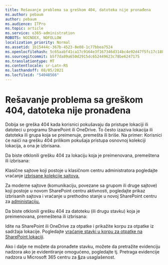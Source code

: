 ```yaml
---
title: Rešavanje problema sa greškom 404, datoteka nije pronađena
ms.author: pebaum
author: pebaum
ms.audience: ITPro
ms.topic: article
ms.service: o365-administration
ROBOTS: NOINDEX, NOFOLLOW
localization_priority: Normal
ms.assetid: 1b15444c-367b-4523-8e08-1c77bbea7524
ms.openlocfilehash: 5c65aabf41ca17c9164e3f167346d314bc4e92d47f5fc17c188f12819b0a2cfa
ms.sourcegitcommit: b5f7da89a650d2915dc652449623c78be6247175
ms.translationtype: MT
ms.contentlocale: sr-Latn-RS
ms.lasthandoff: 08/05/2021
ms.locfileid: "54048566"
---
```

# <a name="troubleshoot-error-404-file-not-found"></a>Rešavanje problema sa greškom 404, datoteka nije pronađena

Dobija se greška 404 kada korisnici pokušavaju da pristupe lokaciji ili datoteci u programu SharePoint ili OneDrive. To često izaziva lokacija ili datoteka ili grupa koja se preimenuje, premešta ili briše. Na primer: Korisnici će naići na grešku 404 prilikom pokušaja pristupa osnovnoj kolekciji lokacija, a ona je izbrisana.

Da biste otklonili grešku 404 za lokaciju koja je preimenovana, premeštena ili izbrisana:

Klasične sajtove koji postoje u klasičnom centru administratora pogledajte vraćanje [izbrisane kolekcije sajtova.](https://docs.microsoft.com/sharepoint/restore-deleted-site-collection)

Za moderne sajtove (komunikaciju, povezane sa grupom ili druge sajtove) koji postoje u novom SharePoint centru aktivnosti, pogledajte prikaz izbrisanih sajtova i vraćanje u prethodno stanje u novoj SharePoint centru za [administaciju.](https://docs.microsoft.com/sharepoint/restore-deleted-site-collection)

Da biste otklonili grešku 404 za datoteku (ili drugu stavku) koja je preimenovana, premeštena ili izbrisana:

Idite na SharePoint ili OneDrive za otpatke i prikažite korpu za otpatke iz sadržaja lokacije. Pogledajte [vraćanje stavki u korpu za otpatke na SharePoint lokaciji](https://support.office.com/article/Restore-items-in-the-Recycle-Bin-of-a-SharePoint-site-6df466b6-55f2-4898-8d6e-c0dff851a0be#ID0EAADAAA=Online).

Ako i dalje ne možete da pronađete stavku, možete da pretražite evidenciju nadzora ako je evidentiranje omogućeno, pogledajte tj. Pretraga evidencije nadzora u Microsoft 365 centru za [&](https://docs.microsoft.com/microsoft-365/compliance/search-the-audit-log-in-security-and-compliance)za usaglašenost.
